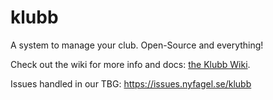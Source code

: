 klubb
=====

A system to manage your club. Open-Source and everything!

Check out the wiki for more info and docs: [the Klubb Wiki](https://github.com/nyfagel/klubb/wiki).

Issues handled in our TBG: https://issues.nyfagel.se/klubb
